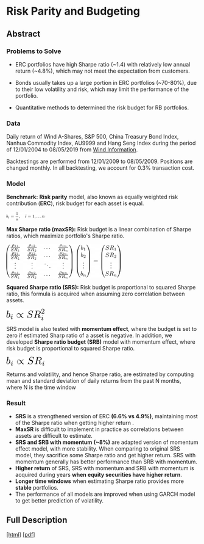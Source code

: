 # Risk Parity and Budgeting
## Abstract

### Problems to Solve

* ERC portfolios have high Sharpe ratio (~1.4) with relatively low annual return (~4.8%), which may not meet the expectation from customers.

* Bonds usually takes up a large portion in ERC portfolios (~70-80%), due to their low volatility and risk, which may limit the performance of the portfolio.

* Quantitative methods to determined the risk budget for RB portfolios.



### Data

Daily return of Wind A-Shares, S&P 500, China Treasury Bond Index, Nanhua Commodity Index, AU9999 and Hang Seng Index during the period of 12/01/2004 to 08/05/2019 from [Wind Information](https://www.wind.com.cn/en/default.html). 

Backtestings are performed from 12/01/2009 to 08/05/2009. Positions are changed monthly. In all backtesting, we account for 0.3% transaction cost.



### Model

**Benchmark:** **Risk parity** model, also known as equally weighted risk contribution (**ERC**), risk budget for each asset is equal.

<img src="fc1.png" width=100 align=center>



**Max Sharpe ratio (maxSR):** Risk budget is a linear combination of Sharpe ratios, which maximize portfolio's Sharpe ratio.

<img src="fc2.png"  width=300 align=center>



**Squared Sharpe ratio (SRS):** Risk budget is proportional to squared Sharpe ratio, this formula is acquired when assuming zero correlation between assets.

<img src="fc3.png"  width=100 align=center>



SRS model is also tested with **momentum effect**, where the budget is set to zero if estimated Sharp ratio of a asset is negative. In addition, we developed **Sharpe ratio budget (SRB)** model with momentum effect, where risk budget is proportional to squared Sharpe ratio.

<img src="fc4.png"  width=100 align=center>



Returns and volatility, and hence Sharpe ratio, are estimated by computing mean and standard deviation of daily returns from the past N months, where N is the time window



### Result

* **SRS** is a strengthened version of ERC **(6.6% vs 4.9%)**, maintaining most of the Sharpe ratio when getting higher return .
* **MaxSR** is difficult to implement in practice as correlations between assets are difficult to estimate.
* **SRS and SRB with momentum** **(~8%)** are adapted version of momentum effect model, with more stability.  When comparing to original SRS model, they sacrifice some Sharpe ratio and get higher return. SRS with momentum generally has better performance than SRB with momentum.
* **Higher return** of SRS, SRS with momentum and SRB with momentum is acquired during years **when equity securities have higher return**.
* **Longer time windows** when estimating Sharpe ratio provides more **stable** portfolios.
* The performance of all models are improved when using GARCH model to get better prediction of volatility.



## Full Description

[[html]](https://htmlpreview.github.io/?https://github.com/y-yang42/ERC_RB/blob/master/Summary/Risk%20Parity%20and%20Risk%20Budgeting.html)	[[pdf]](./Summary/Risk%20Parity%20and%20Risk%20Budgeting.pdf)
